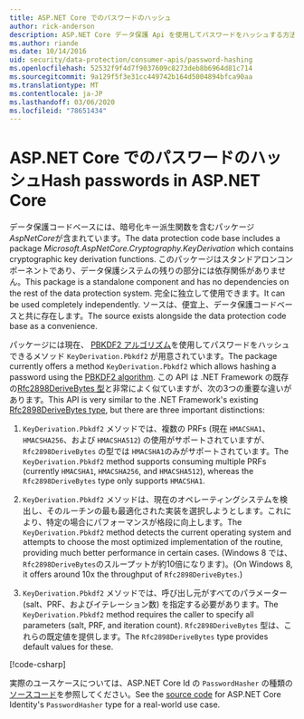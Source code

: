 ```yaml
---
title: ASP.NET Core でのパスワードのハッシュ
author: rick-anderson
description: ASP.NET Core データ保護 Api を使用してパスワードをハッシュする方法について説明します。
ms.author: riande
ms.date: 10/14/2016
uid: security/data-protection/consumer-apis/password-hashing
ms.openlocfilehash: 52532f9f4d7f9037609c8273deb8b6964d81c714
ms.sourcegitcommit: 9a129f5f3e31cc449742b164d5004894bfca90aa
ms.translationtype: MT
ms.contentlocale: ja-JP
ms.lasthandoff: 03/06/2020
ms.locfileid: "78651434"
---
```

# <a name="hash-passwords-in-aspnet-core"></a><span data-ttu-id="43883-103">ASP.NET Core でのパスワードのハッシュ</span><span class="sxs-lookup"><span data-stu-id="43883-103">Hash passwords in ASP.NET Core</span></span>

<span data-ttu-id="43883-104">データ保護コードベースには、暗号化キー派生関数を含むパッケージ*AspNetCore*が含まれています。</span><span class="sxs-lookup"><span data-stu-id="43883-104">The data protection code base includes a package *Microsoft.AspNetCore.Cryptography.KeyDerivation* which contains cryptographic key derivation functions.</span></span> <span data-ttu-id="43883-105">このパッケージはスタンドアロンコンポーネントであり、データ保護システムの残りの部分には依存関係がありません。</span><span class="sxs-lookup"><span data-stu-id="43883-105">This package is a standalone component and has no dependencies on the rest of the data protection system.</span></span> <span data-ttu-id="43883-106">完全に独立して使用できます。</span><span class="sxs-lookup"><span data-stu-id="43883-106">It can be used completely independently.</span></span> <span data-ttu-id="43883-107">ソースは、便宜上、データ保護コードベースと共に存在します。</span><span class="sxs-lookup"><span data-stu-id="43883-107">The source exists alongside the data protection code base as a convenience.</span></span>

<span data-ttu-id="43883-108">パッケージには現在、 [PBKDF2 アルゴリズム](https://tools.ietf.org/html/rfc2898#section-5.2)を使用してパスワードをハッシュできるメソッド `KeyDerivation.Pbkdf2` が用意されています。</span><span class="sxs-lookup"><span data-stu-id="43883-108">The package currently offers a method `KeyDerivation.Pbkdf2` which allows hashing a password using the [PBKDF2 algorithm](https://tools.ietf.org/html/rfc2898#section-5.2).</span></span> <span data-ttu-id="43883-109">この API は .NET Framework の既存の[Rfc2898DeriveBytes 型](/dotnet/api/system.security.cryptography.rfc2898derivebytes)と非常によく似ていますが、次の3つの重要な違いがあります。</span><span class="sxs-lookup"><span data-stu-id="43883-109">This API is very similar to the .NET Framework's existing [Rfc2898DeriveBytes type](/dotnet/api/system.security.cryptography.rfc2898derivebytes), but there are three important distinctions:</span></span>

1. <span data-ttu-id="43883-110">`KeyDerivation.Pbkdf2` メソッドでは、複数の PRFs (現在 `HMACSHA1`、`HMACSHA256`、および `HMACSHA512`) の使用がサポートされていますが、`Rfc2898DeriveBytes` の型では `HMACSHA1`のみがサポートされています。</span><span class="sxs-lookup"><span data-stu-id="43883-110">The `KeyDerivation.Pbkdf2` method supports consuming multiple PRFs (currently `HMACSHA1`, `HMACSHA256`, and `HMACSHA512`), whereas the `Rfc2898DeriveBytes` type only supports `HMACSHA1`.</span></span>

2. <span data-ttu-id="43883-111">`KeyDerivation.Pbkdf2` メソッドは、現在のオペレーティングシステムを検出し、そのルーチンの最も最適化された実装を選択しようとします。これにより、特定の場合にパフォーマンスが格段に向上します。</span><span class="sxs-lookup"><span data-stu-id="43883-111">The `KeyDerivation.Pbkdf2` method detects the current operating system and attempts to choose the most optimized implementation of the routine, providing much better performance in certain cases.</span></span> <span data-ttu-id="43883-112">(Windows 8 では、`Rfc2898DeriveBytes`のスループットが約10倍になります)。</span><span class="sxs-lookup"><span data-stu-id="43883-112">(On Windows 8, it offers around 10x the throughput of `Rfc2898DeriveBytes`.)</span></span>

3. <span data-ttu-id="43883-113">`KeyDerivation.Pbkdf2` メソッドでは、呼び出し元がすべてのパラメーター (salt、PRF、およびイテレーション数) を指定する必要があります。</span><span class="sxs-lookup"><span data-stu-id="43883-113">The `KeyDerivation.Pbkdf2` method requires the caller to specify all parameters (salt, PRF, and iteration count).</span></span> <span data-ttu-id="43883-114">`Rfc2898DeriveBytes` 型は、これらの既定値を提供します。</span><span class="sxs-lookup"><span data-stu-id="43883-114">The `Rfc2898DeriveBytes` type provides default values for these.</span></span>

[!code-csharp[](password-hashing/samples/passwordhasher.cs)]

<span data-ttu-id="43883-115">実際のユースケースについては、ASP.NET Core Id の `PasswordHasher` の種類の[ソースコード](https://github.com/dotnet/AspNetCore/blob/master/src/Identity/Extensions.Core/src/PasswordHasher.cs)を参照してください。</span><span class="sxs-lookup"><span data-stu-id="43883-115">See the [source code](https://github.com/dotnet/AspNetCore/blob/master/src/Identity/Extensions.Core/src/PasswordHasher.cs) for ASP.NET Core Identity's `PasswordHasher` type for a real-world use case.</span></span>
